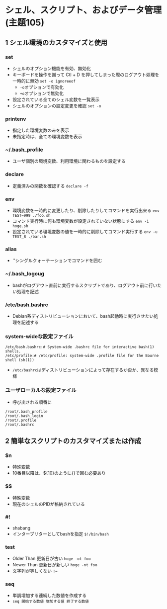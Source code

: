 # シェル、スクリプト、およびデータ管理(主題105)

## 1 シェル環境のカスタマイズと使用
### set
- シェルのオプション機能を有効、無効化
- キーボードを操作を謝って Ctl + D を押してしまった際のログアウト処理を一時的に無効 ```set -o ignoreeof```
    - ```-o```オプションで有効化
    - ```+o```オプションで無効化
- 設定されている全てのシェル変数を一覧表示
- シェルのオプションの設定変更を確認 ```set -o```
### printenv
- 指定した環境変数のみを表示
- 未指定時は、全ての環境変数を表示
### ~/.bash_profile
- ユーザ個別の環境変数、利用環境に関わるものを設定する
### declare
- 定義済みの関数を確認する ```declare -f```
### env
- 環境変数を一時的に変更したり、削除したりしてコマンドを実行出来る ```env TEST=999 ./foo.sh```
- コマンド実行時に何も環境変数が設定されていない状態にする ```env -i hoge.sh```
- 設定されている環境変数の値を一時的に削除してコマンド実行する ```env -u TEST_B ./bar.sh```
### alias
- ''シングルクォーテーションでコマンドを囲む
### ~/.bash_logoug
- bashがログアウト直前に実行するスクリプトであり、ログアウト前に行いたい処理を記述
### /etc/bash.bashrc
- Debian系ディストリビューションにおいて、bash起動時に実行させたい処理を記述する
### system-wideな設定ファイル
```
/etc/bash.bashrc:# System-wide .bashrc file for interactive bash(1) shells.
/etc/profile:# /etc/profile: system-wide .profile file for the Bourne shell (sh(1))
```
- ```/etc/bashrc```はディストリビューションによって存在するか否か、異なる模様
### ユーザローカルな設定ファイル
- 呼び出される順番に
```
/root/.bash_profile
/root/.bash_login
/root/.profile
/root/.bashrc
```

## 2 簡単なスクリプトのカスタマイズまたは作成
### $n
- 特殊変数
- 10番目以降は、${10}のように{}で囲む必要あり
### $$
- 特殊変数
- 現在のシェルのPIDが格納されている
### #!
- shabang
- インタープリターとしてbashを指定 ```$!/bin/bash```
### test
- Older Than 更新日が古い ```hoge -ot foo```
- Newer Than 更新日が新しい ```hoge -nt foo```
- 文字列が等しくない ```!=```
### seq
- 単調増加する連続した数値を作成する
- ```seq 開始する数値 増加する値 終了する数値```
